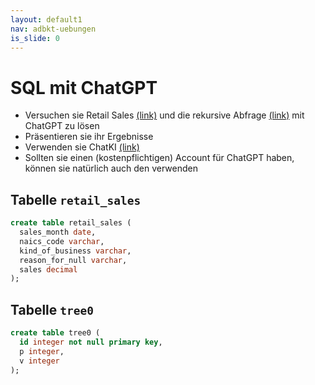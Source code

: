 ```yaml
---
layout: default1
nav: adbkt-uebungen
is_slide: 0
---
```


# SQL mit ChatGPT

- Versuchen sie Retail Sales [(link)](/home/lv/adbkt/uebungen/retail.html) und die rekursive Abfrage [(link)](/home/lv/adbkt/uebungen/rec-sql.html) mit ChatGPT zu lösen
- Präsentieren sie ihr Ergebnisse
- Verwenden sie ChatKI [(link)](https://www.htw-berlin.de/lehre/lehre-gestalten/kuenstliche-intelligenz-ki-in-lehre-und-pruefungen-an-der-htw-berlin/chatki-chatgpt-an-der-htw-berlin/)
- Sollten sie einen (kostenpflichtigen) Account für ChatGPT haben, können sie natürlich auch den verwenden

## Tabelle `retail_sales`
  ```sql
  create table retail_sales (
    sales_month date,
    naics_code varchar,
    kind_of_business varchar,
    reason_for_null varchar,
    sales decimal
  );
  ```

## Tabelle `tree0`
  ```sql
  create table tree0 (
    id integer not null primary key,
    p integer,
    v integer
  );
  ```
